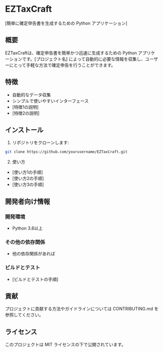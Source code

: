 # EZTaxCraft

[簡単に確定申告書を生成するための Python アプリケーション]

## 概要

EZTaxCraftは、確定申告書を簡単かつ迅速に生成するための Python アプリケーションです。[プロジェクト名] によって自動的に必要な情報を収集し、ユーザーにとって手軽な方法で確定申告を行うことができます。

## 特徴

- 自動的なデータ収集
- シンプルで使いやすいインターフェース
- [特徴1の説明]
- [特徴2の説明]

## インストール

1. リポジトリをクローンします:

```bash
git clone https://github.com/yourusername/EZTaxCraft.git
```

2. 使い方
- [使い方1の手順]
- [使い方2の手順]
- [使い方3の手順]

## 開発者向け情報
### 開発環境
- Python 3.8以上

### その他の依存関係
- 他の依存関係があれば

### ビルドとテスト
- [ビルドとテストの手順]

## 貢献
プロジェクトに貢献する方法やガイドラインについては CONTRIBUTING.md を参照してください。

## ライセンス
このプロジェクトは MIT ライセンスの下で公開されています。
